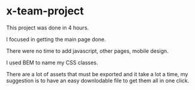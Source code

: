 # x-team-project

This project was done in 4 hours.

I focused in getting the main page done.

There were no time to add javascript, other pages, mobile design.

I used BEM to name my CSS classes.

There are a lot of assets that must be exported and it take a lot a time, my suggestion is to have an easy downlodable file to get them all in one click.
